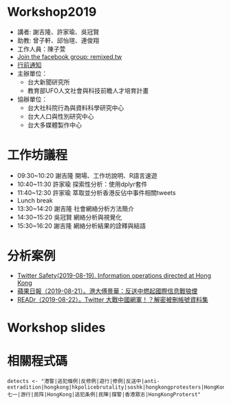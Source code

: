 # Workshop2019
- 講者: 謝吉隆、許家瑜、吳冠賢
- 助教: 曾子軒、邱怡瑄、連俊翔
- 工作人員：陳子萱
- [Join the facebook group: remixed.tw](https://www.facebook.com/groups/remixed.tw)
- [行前通知](https://docs.google.com/document/d/1Ap4mfp8stCQNOGRMqArdk_x0j2sGeDP0pyXP78phP0Q/edit?usp=sharing)
- 主辦單位：
  - 台大新聞研究所
  - 教育部UFO人文社會與科技前瞻人才培育計畫
- 協辦單位：
  - 台大社科院行為與資料科學研究中心
  - 台大人口與性別研究中心
  - 台大多媒體製作中心

# 工作坊議程
- 09:30~10:20 謝吉隆 開場、工作坊說明、R語言速遊
- 10:40~11:30 許家瑜 探索性分析：使用dplyr套件
- 11:40~12:30 許家瑜 萃取並分析香港反佔中事件相關tweets
- Lunch break
- 13:30~14:20 謝吉隆 社會網絡分析方法簡介
- 14:30~15:20 吳冠賢 網絡分析與視覺化
- 15:30~16:20 謝吉隆 網絡分析結果的詮釋與結語

# 分析案例
- [Twitter Safety(2019-08-19). Information operations directed at Hong Kong](https://blog.twitter.com/en_us/topics/company/2019/information_operations_directed_at_Hong_Kong.html)
- [蘋果日報（2019-08-21）。港大傅景華：反送中燃起國際信息戰狼煙](https://tw.appledaily.com/new/realtime/20190821/1620095/)
- [READr（2019-08-22）。Twitter 大戰中國網軍！？解密被刪帳號資料集](https://www.readr.tw/post/2013)

# Workshop slides


# 相關程式碼
```
detects <- "港警|逃犯條例|反修例|遊行|修例|反送中|anti-extradition|hongkong|hkpolicebrutality|soshk|hongkongprotesters|HongKongPolice|hkpoliceforce|freedomHK|antiELAB|HongKongProtests|antiextraditionlaw|HongKongProtest|七一|游行|民阵|HongKong|逃犯条例|民陣|撐警|香港眾志|HongKongProterst"
```
 

